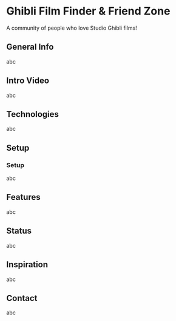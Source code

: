 <h1>Ghibli Film Finder & Friend Zone</h1>

 <p>A community of people who love Studio Ghibli films!</p>

<h2>General Info</h2>

<p>abc</p>

<h2>Intro Video</h2>

<p>abc</p>

<h2>Technologies</h2>

<p>abc</p>

<h2>Setup</h2>

<h3>Setup</h3>
<p>abc</p>

<h2>Features</h2>

<p>abc</p>

<h2>Status</h2>

<p>abc</p>

<h2>Inspiration</h2>

<p>abc</p>

<h2>Contact</h2>

<p>abc</p>
